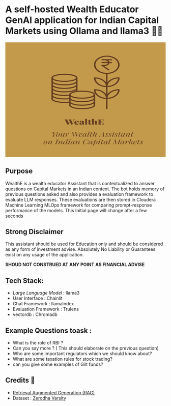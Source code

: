 
# A self-hosted Wealth Educator GenAI application for Indian Capital Markets using Ollama and llama3 🚀🤖 

![](assets/images/app-logo.png)
## Purpose
WealthE is a wealth educator Assistant  that is contextualized to answer questions on Capital Markets in an Indian context. The bot holds memory of previous questions asked and also provides a evaluation framework to evaluate LLM responses. These evaluations are then stored in Cloudera Machine Learning MLOps framework for comparing prompt-response performance of the models. This Initial page will change after a few seconds

## Strong Disclaimer 
This assistant should be used for Education only and should be considered as any form of investment advise. Absolutely No Liability or Guarantees exist on any usage of the application.


**SHOUD NOT CONSTRUED AT ANY POINT AS FINANCIAL ADVISE**

## Tech Stack:
- *Large Language Model* : llama3
- User Interface : Chainlit
- Chat Framework : llamaIndex
- Evaluation Framework : Trulens
- vectordb : Chromadb

##  Example Questions toask : 
- What is the role of RBI ?
- Can you say more ? ( This should elaborate on the previous question)
- Who are some important regulators which we should know about?
- What are some taxation rules for stock trading?
- can you give some examples of Gilt funds?

## Credits 🔗
- [Retrieval Augmented Generation (RAG)](https://proceedings.neurips.cc/paper/2020/file/6b493230205f780e1bc26945df7481e5-Paper.pdf)
- Dataset : [Zerodha Varsity](https://zerodha.com/varsity/chapter-sitemap2.xml)